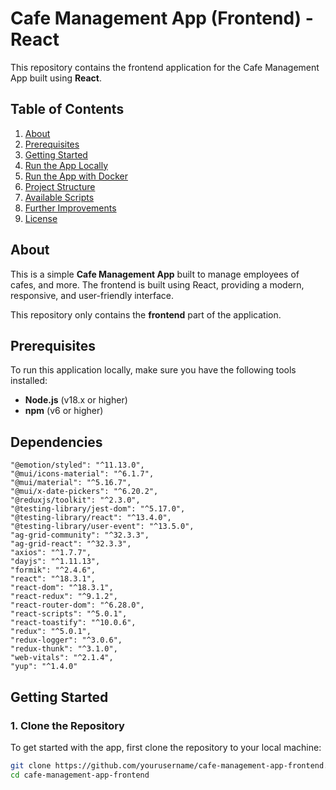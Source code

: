 # Cafe Management App (Frontend) - React

This repository contains the frontend application for the Cafe Management App built using **React**.

## Table of Contents

1. [About](#about)
2. [Prerequisites](#prerequisites)
3. [Getting Started](#getting-started)
4. [Run the App Locally](#run-the-app-locally)
5. [Run the App with Docker](#run-the-app-with-docker)
6. [Project Structure](#project-structure)
7. [Available Scripts](#available-scripts)
8. [Further Improvements](#further-improvements)
9. [License](#license)

## About

This is a simple **Cafe Management App** built to manage employees of cafes, and more. The frontend is built using React, providing a modern, responsive, and user-friendly interface. 

This repository only contains the **frontend** part of the application.

## Prerequisites

To run this application locally, make sure you have the following tools installed:

- **Node.js** (v18.x or higher)
- **npm** (v6 or higher)
  
## Dependencies

    "@emotion/styled": "^11.13.0",
    "@mui/icons-material": "^6.1.7",
    "@mui/material": "^5.16.7",
    "@mui/x-date-pickers": "^6.20.2",
    "@reduxjs/toolkit": "^2.3.0",
    "@testing-library/jest-dom": "^5.17.0",
    "@testing-library/react": "^13.4.0",
    "@testing-library/user-event": "^13.5.0",
    "ag-grid-community": "^32.3.3",
    "ag-grid-react": "^32.3.3",
    "axios": "^1.7.7",
    "dayjs": "^1.11.13",
    "formik": "^2.4.6",
    "react": "^18.3.1",
    "react-dom": "^18.3.1",
    "react-redux": "^9.1.2",
    "react-router-dom": "^6.28.0",
    "react-scripts": "^5.0.1",
    "react-toastify": "^10.0.6",
    "redux": "^5.0.1",
    "redux-logger": "^3.0.6",
    "redux-thunk": "^3.1.0",
    "web-vitals": "^2.1.4",
    "yup": "^1.4.0"

## Getting Started

### 1. Clone the Repository

To get started with the app, first clone the repository to your local machine:

```bash
git clone https://github.com/yourusername/cafe-management-app-frontend.git
cd cafe-management-app-frontend

